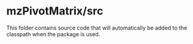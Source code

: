 # mzPivotMatrix/src

This folder contains source code that will automatically be added to the classpath when
the package is used.
